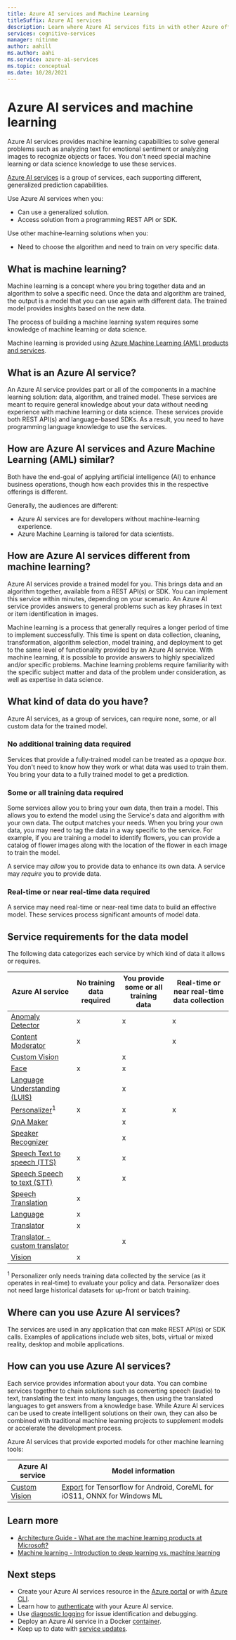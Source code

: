 ```yaml
---
title: Azure AI services and Machine Learning
titleSuffix: Azure AI services
description: Learn where Azure AI services fits in with other Azure offerings for machine learning.
services: cognitive-services
manager: nitinme
author: aahill
ms.author: aahi
ms.service: azure-ai-services
ms.topic: conceptual
ms.date: 10/28/2021
---
```

# Azure AI services and machine learning

Azure AI services provides machine learning capabilities to solve general problems such as analyzing text for emotional sentiment or analyzing images to recognize objects or faces. You don't need special machine learning or data science knowledge to use these services.

[Azure AI services](./what-are-ai-services.md) is a group of services, each supporting different, generalized prediction capabilities. 

Use Azure AI services when you:

* Can use a generalized solution.
* Access solution from a programming REST API or SDK.

Use other machine-learning solutions when you:

* Need to choose the algorithm and need to train on very specific data.

## What is machine learning?

Machine learning is a concept where you bring together data and an algorithm to solve a specific need. Once the data and algorithm are trained, the output is a model that you can use again with different data. The trained model provides insights based on the new data. 

The process of building a machine learning system requires some knowledge of machine learning or data science.

Machine learning is provided using [Azure Machine Learning (AML) products and services](/azure/architecture/data-guide/technology-choices/data-science-and-machine-learning?context=azure%2fmachine-learning%2fstudio%2fcontext%2fml-context).

## What is an Azure AI service?

An Azure AI service provides part or all of the components in a machine learning solution: data, algorithm, and trained model. These services are meant to require general knowledge about your data without needing experience with machine learning or data science. These services provide both REST API(s) and language-based SDKs. As a result, you need to have programming language knowledge to use the services.

## How are Azure AI services and Azure Machine Learning (AML) similar?

Both have the end-goal of applying artificial intelligence (AI) to enhance business operations, though how each provides this in the respective offerings is different. 

Generally, the audiences are different:

* Azure AI services are for developers without machine-learning experience.
* Azure Machine Learning is tailored for data scientists.

## How are Azure AI services different from machine learning?

Azure AI services provide a trained model for you. This brings data and an algorithm together, available from a REST API(s) or SDK. You can implement this service within minutes, depending on your scenario. An Azure AI service provides answers to general problems such as key phrases in text or item identification in images. 

Machine learning is a process that generally requires a longer period of time to implement successfully. This time is spent on data collection, cleaning, transformation, algorithm selection, model training, and deployment to get to the same level of functionality provided by an Azure AI service. With machine learning, it is possible to provide answers to highly specialized and/or specific problems. Machine learning problems require familiarity with the specific subject matter and data of the problem under consideration, as well as expertise in data science.

## What kind of data do you have?

Azure AI services, as a group of services, can require none, some, or all custom data for the trained model. 

### No additional training data required

Services that provide a fully-trained model can be treated as a _opaque box_. You don't need to know how they work or what data was used to train them. You bring your data to a fully trained model to get a prediction. 

### Some or all training data required

Some services allow you to bring your own data, then train a model. This allows you to extend the model using the Service's data and algorithm with your own data. The output matches your needs. When you bring your own data, you may need to tag the data in a way specific to the service. For example, if you are training a model to identify flowers, you can provide a catalog of flower images along with the location of the flower in each image to train the model. 

A service may _allow_ you to provide data to enhance its own data. A service may _require_ you to provide data. 

### Real-time or near real-time data required

A service may need real-time or near-real time data to build an effective model. These services process significant amounts of model data. 

## Service requirements for the data model

The following data categorizes each service by which kind of data it allows or requires.

|Azure AI service|No training data required|You provide some or all training data|Real-time or near real-time data collection|
|--|--|--|--|
|[Anomaly Detector](./Anomaly-Detector/overview.md)|x|x|x|
|[Content Moderator](./Content-Moderator/overview.md)|x||x|
|[Custom Vision](./custom-vision-service/overview.md)||x||
|[Face](./computer-vision/overview-identity.md)|x|x||
|[Language Understanding (LUIS)](./LUIS/what-is-luis.md)||x||
|[Personalizer](./personalizer/what-is-personalizer.md)<sup>1</sup></sup>|x|x|x|
|[QnA Maker](./QnAMaker/Overview/overview.md)||x||
|[Speaker Recognizer](./speech-service/speaker-recognition-overview.md)||x||
|[Speech Text to speech (TTS)](speech-service/text-to-speech.md)|x|x||
|[Speech Speech to text (STT)](speech-service/speech-to-text.md)|x|x||
|[Speech Translation](speech-service/speech-translation.md)|x|||
|[Language](./language-service/overview.md)|x|||
|[Translator](./translator/translator-overview.md)|x|||
|[Translator - custom translator](./translator/custom-translator/overview.md)||x||
|[Vision](./computer-vision/overview.md)|x|||

<sup>1</sup> Personalizer only needs training data collected by the service (as it operates in real-time) to evaluate your policy and data. Personalizer does not need large historical datasets for up-front or batch training. 

## Where can you use Azure AI services?
 
The services are used in any application that can make REST API(s) or SDK calls. Examples of applications include web sites, bots, virtual or mixed reality, desktop and mobile applications. 

## How can you use Azure AI services?

Each service provides information about your data. You can combine services together to chain solutions such as converting speech (audio) to text, translating the text into many languages, then using the translated languages to get answers from a knowledge base. While Azure AI services can be used to create intelligent solutions on their own, they can also be combined with traditional machine learning projects to supplement models or accelerate the development process. 

Azure AI services that provide exported models for other machine learning tools:

|Azure AI service|Model information|
|--|--|
|[Custom Vision](./custom-vision-service/overview.md)|[Export](./custom-vision-service/export-model-python.md) for Tensorflow for Android, CoreML for iOS11, ONNX for Windows ML|

## Learn more

* [Architecture Guide - What are the machine learning products at Microsoft?](/azure/architecture/data-guide/technology-choices/data-science-and-machine-learning)
* [Machine learning - Introduction to deep learning vs. machine learning](../machine-learning/concept-deep-learning-vs-machine-learning.md)

## Next steps

* Create your Azure AI services resource in the [Azure portal](multi-service-resource.md?pivots=azportal) or with [Azure CLI](./multi-service-resource.md?pivots=azcli).
* Learn how to [authenticate](authentication.md) with your Azure AI service.
* Use [diagnostic logging](diagnostic-logging.md) for issue identification and debugging. 
* Deploy an Azure AI service in a Docker [container](cognitive-services-container-support.md).
* Keep up to date with [service updates](https://azure.microsoft.com/updates/?product=cognitive-services).
